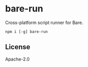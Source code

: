 # bare-run

Cross-platform script runner for Bare.

```
npm i [-g] bare-run
```

## License

Apache-2.0
